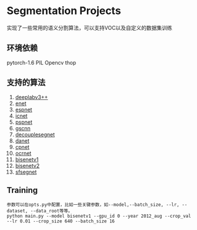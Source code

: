 # Segmentation Projects
实现了一些常用的语义分割算法，可以支持VOC以及自定义的数据集训练

## 环境依赖
pytorch-1.6
PIL
Opencv
thop


## 支持的算法
1. [deeplabv3++](https://arxiv.org/pdf/1802.02611.pdf)
2. [enet](https://arxiv.org/pdf/1606.02147.pdf)
3. [espnet](https://arxiv.org/abs/1803.06815v2)
4. [icnet](https://arxiv.org/pdf/1704.08545.pdf)
5. [pspnet](https://arxiv.org/pdf/1612.01105.pdf)
6. [gscnn](https://arxiv.org/pdf/1907.05740.pdf)
7. [decouplesegnet](https://arxiv.org/pdf/2007.10035.pdf)
8. [danet](https://arxiv.org/pdf/1809.02983.pdf)
9. [cpnet](https://arxiv.org/pdf/2004.01547.pdf)
10. [ocrnet](https://arxiv.org/pdf/1909.11065.pdf)
11. [bisenetv1](https://arxiv.org/pdf/1808.00897.pdf)
12. [bisenetv2](https://arxiv.org/pdf/2004.02147.pdf)
13. [sfsegnet](https://arxiv.org/pdf/2002.10120v3.pdf)

## Training
    参数可以在opts.py中配置，比如一些关键参数，如--model,--batch_size, --lr, --dataset, --data_root等等。
    python main.py --model bisenetv1 --gpu_id 0 --year 2012_aug --crop_val --lr 0.01 --crop_size 640 --batch_size 16